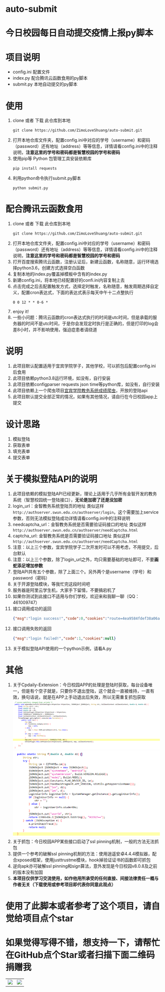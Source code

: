 # auto-submit
# 今日校园每日自动提交疫情上报py脚本

# 项目说明
- config.ini 配置文件
- index.py 配合腾讯云函数食用的py脚本
- submit.py 本地自动提交的py脚本

# 使用
1. clone 或者 下载 此仓库到本地
    ```shell script
    git clone https://github.com/ZimoLoveShuang/auto-submit.git
    ```
2. 打开本地仓库文件夹，配置config.ini中对应的学号（username）和密码（password）还有地址（address）等等信息，详情请看config.ini中的注释说明，**注意这里的学号和密码都是智慧校园的学号和密码**
3. 使用pip等 Python 包管理工具安装依赖库
    ```shell script
    pip install requests
    ```
4. 利用python命令执行submit.py脚本
    ```shell script
    python submit.py
    ```
   
# 配合腾讯云函数食用
1. clone 或者 下载 此仓库到本地
    ```shell script
    git clone https://github.com/ZimoLoveShuang/auto-submit.git
    ```
2. 打开本地仓库文件夹，配置config.ini中对应的学号（username）和密码（password）还有地址（address）等等信息，详情请看config.ini中的注释说明，**注意这里的学号和密码都是智慧校园的学号和密码**
3. 打开百度搜索腾讯云函数，注册认证后，新建云函数，名称随意，运行环境选择python3.6，创建方式选择空白函数
4. 复制本地的index.py覆盖掉模板中含有的index.py
5. 新建config.ini，将本地已经配置好的confi.ini内容复制上去
6. 点击完成之后去配置触发方式，选择定时触发，名称随意，触发周期选择自定义，配置cron表达式，下面的表达式表示每天中午十二点整执行
    ```shell script
   0 0 12 * * 0-6 *
    ```
7. enjoy it!
8. 一些小问题：腾讯云函数的cron表达式执行的时间是utc时间，但是承载的服务器的时间不是utc时间，于是你会发现定时执行是正确的，但是打印的log会差8小时，并不影响使用，强迫症患者请绕道

# 说明
1. 此项目默认配置适用于宜宾学院学子，其他学校，可以抓包后配置config.ini后食用
2. 此项目依赖python3.8运行环境，如没有，自行安装
3. 此项目依赖configparser requests json time等python库，如没有，自行安装
4. 此项目依赖上一个爬虫项目[宜宾学院教务系统成绩爬虫](https://github.com/ZimoLoveShuang/yibinu-score-crawler.git)，开放的登陆api
5. 此项目默认提交全部正常的情况，如果有其他情况，请自行在今日校园app上提交

# 设计思路
1. 模拟登陆
2. 获取表单
3. 填充表单
4. 提交表单

# 关于模拟登陆API的说明
1. 此项目依赖的模拟登陆API已经更新，理论上适用于几乎所有金智开发的教务系统（智慧校园统一登陆接口），**无论是加密了还是没加密**
2. login_url：金智教务系统登陆页的地址 类似这样 `http://authserver.swun.edu.cn/authserver/login`，这个需要加上service参数，否则无法模拟登陆成功详情请看config.ini中的注释说明
3. needcaptcha_url：金智教务系统是否需要验证码接口的地址 类似这样 `http://authserver.swun.edu.cn/authserver/needCaptcha.html`
4. captcha_url: 金智教务系统是否需要验证码接口地址 类似这样 `http://authserver.swun.edu.cn/authserver/needCaptcha.html`
5. 注意：以上三个参数，宜宾学院学子二次开发时可以不用考虑，不用提交，后台默认
6. 注意：以上三个参数，除了login_url之外，均只需要基础的地址即可，不要**画蛇添足增加参数**
7. 登陆API共有五个参数，除了上面三个。另外两个是username（学号）和password（密码）
8. 关于开源登陆模块，等我忙完这段时间吧
9. 服务器是阿里云学生机，大家手下留情，不要搞宕机了
10. 如果你测试到此接口不适用与你们学校，欢迎来和我聊一聊（QQ：461009747）
11. 接口调用成功的返回
    ```json
    {"msg":"login success!","code":0,"cookies":"route=4ea9584fdef38a06ae81242b05d75a55;JSESSIONID=4DeiqpNPevLZsxkM6GeigG2t-Yao640K4Y_HkMH9UGGzSdPaLb-l!656361978;CASTGC=TGT-14652-pxjTAmLrgOILV3fUrkICgwwUvqxEEf9LyH3WTjbon2H3QBD9tL1587572020963-jnjP-cas;CASPRIVACY=;iPlanetDirectoryPro=Y5pcJgWfgXGOz5OciWVjfa"}
    ```
12. 接口调用失败的返回
    ```json
    {"msg":"login failed!","code":1,"cookies":null}
    ```
13. 关于模拟登陆API使用的一个python示例，请看A.py

# 其他
1. 关于Cpdaily-Extension：今日校园APP的处理是登陆时获取，每台设备唯一，但是有个空子就是，只要你不退出登陆，这个就会一直被维持，一直有效，换句话说，就是在APP上手动退出后失效，所以无需重复抓包获取
![意外发现：Cpdaily-Extension](screenshots/13d573c2.png)
![意外发现：Cpdaily-Extension](screenshots/e5f77237.png)
2. 关于抓包：今日校园APP某些接口启动了ssl pinning机制，一般的方法无法抓包
3. 提供一个参考的破解ssl pinning机制的方法：使用逍遥安卓4.4.4模拟器，配合xposed框架，使用justtrustme模块，hook掉验证证书的函数即可抓包
4. 逆向apk亦可破解ssl pinning和sign算法，意外发现是今日校园v8.0.8及之前的版本没有加固
5. **本项目仅供学习交流使用，如作他用所承受的任何直接、间接法律责任一概与作者无关（下载使用或参考项目即代表你同意此观点）**
# 使用了此脚本或者参考了这个项目，请自觉给项目点个star

# 如果觉得写得不错，想支持一下，请帮忙在GitHub点个Star或者扫描下面二维码捐赠我
<table>
    <tr>
        <td ><center><img src="https://img-blog.csdnimg.cn/20200303161837163.jpg" ></center></td>
        <td ><center><img src="https://img-blog.csdnimg.cn/20200303162019613.png"  ></center></td>
    </tr>
</table>